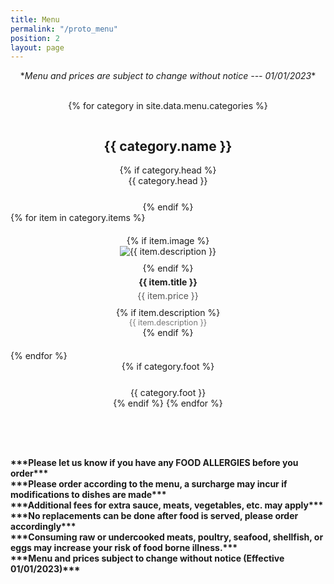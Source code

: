 ```yaml
---
title: Menu
permalink: "/proto_menu"
position: 2
layout: page
---
```

<!---
<div class="menu-page">
  <span>*<i>Menu and prices are subject to change without notice --- 01/01/2023</i>*</span><br/>

  {% for category in site.data.menu.categories %}
    <h2>{{ category.name }}</h2>
    {% if category.head %}
      <div style="margin-bottom: 25px;">{{ category.head }}</div>
    {% endif %}
    <div class="category-section">
      {% for item in category.items %}
        <div class="menu-item">
          <span><strong>{{ item.title }}</strong> {{ item.price }}</span>
          <br>
          {% if item.description %}
            <span style="margin-left: 25px;">{{ item.description }}</span>
            <br>
          {% endif %}
          {% if item.image %}
            <img src="{{ item.image }}" alt="{{ item.description }}" class="preview-panel col-sm-4">
          {% endif %}
        </div>
      {% endfor %}
    </div>
    {% if category.foot %}
      <div style="margin-top: 25px;">{{ category.foot }}</div>
    {% endif %}
  {% endfor %}
  <div style="margin-top: 50px;">
    <strong>
      ***Please let us know if you have any FOOD ALLERGIES before you order***<br>
      ***Please order according to the menu, a surcharge may incur if modifications to dishes are made***<br>
      ***Additional fees for extra sauce, meats, vegetables, etc. may apply***<br>
      ***No replacements can be done after food is served, please order accordingly***<br>
      ***Consuming raw or undercooked meats, poultry, seafood, shellfish, or eggs may increase your risk of food borne illness.***<br>
      ***Menu and prices subject to change without notice (Effective 01/01/2023)***<br>
    </strong>
  </div>
</div>
-->

<style>
.menu-page {
  display: flex;
  flex-direction: column;
  align-items: center;
}

.category-section {
  display: grid;
  grid-template-columns: repeat(2, 1fr); /* Two-column grid */
  gap: 20px; /* Spacing between items */
  width: 100%;
  max-width: 800px; /* Adjust based on desired width */
}

.menu-item {
  display: flex;
  flex-direction: column;
  align-items: center;
  text-align: center;
}

.menu-item img {
  max-width: 100%; /* Adjust image to fit container */
  height: auto;
  margin-bottom: 10px;
}

.menu-item-title {
  font-weight: bold;
  margin: 5px 0;
}

.menu-item-price {
  color: #555; /* Optional: subtle color for price */
  margin-bottom: 10px;
}

.menu-item-description {
  font-size: 0.9em;
  color: #777;
}

.category-section > .menu-item:last-child:nth-child(odd) {
  grid-column: span 2;
</style>

<div class="menu-page">
  <span>*<i>Menu and prices are subject to change without notice --- 01/01/2023</i>*</span><br/>

  {% for category in site.data.menu.categories %}
    <h2>{{ category.name }}</h2>
    {% if category.head %}
      <div style="margin-bottom: 25px;">{{ category.head }}</div>
    {% endif %}
    <div class="category-section">
      {% for item in category.items %}
        <div class="menu-item">
          {% if item.image %}
            <img src="{{ item.image }}" alt="{{ item.description }}">
          {% endif %}
          <span class="menu-item-title">{{ item.title }}</span>
          <span class="menu-item-price">{{ item.price }}</span>
          {% if item.description %}
            <span class="menu-item-description">{{ item.description }}</span>
          {% endif %}
        </div>
      {% endfor %}
    </div>
    {% if category.foot %}
      <div style="margin-top: 25px;">{{ category.foot }}</div>
    {% endif %}
  {% endfor %}
  
  <div style="margin-top: 50px;">
    <strong>
      ***Please let us know if you have any FOOD ALLERGIES before you order***<br>
      ***Please order according to the menu, a surcharge may incur if modifications to dishes are made***<br>
      ***Additional fees for extra sauce, meats, vegetables, etc. may apply***<br>
      ***No replacements can be done after food is served, please order accordingly***<br>
      ***Consuming raw or undercooked meats, poultry, seafood, shellfish, or eggs may increase your risk of food borne illness.***<br>
      ***Menu and prices subject to change without notice (Effective 01/01/2023)***<br>
    </strong>
  </div>
</div>

